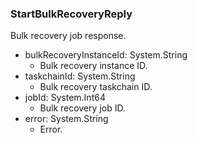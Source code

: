### StartBulkRecoveryReply
Bulk recovery job response.

- bulkRecoveryInstanceId: System.String
  - Bulk recovery instance ID.
- taskchainId: System.String
  - Bulk recovery taskchain ID.
- jobId: System.Int64
  - Bulk recovery job ID.
- error: System.String
  - Error.
